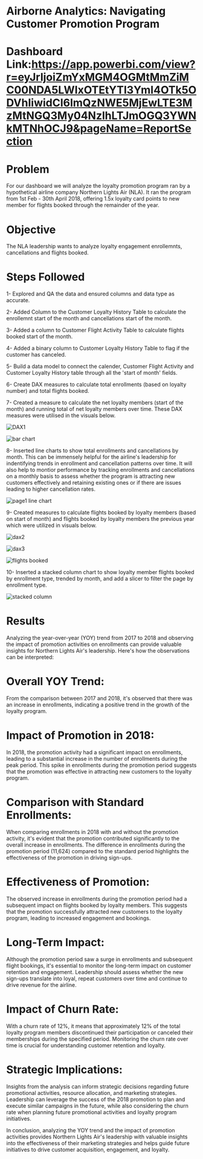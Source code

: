 # Airborne Analytics: Navigating Customer Promotion Program

# Dashboard Link:https://app.powerbi.com/view?r=eyJrIjoiZmYxMGM4OGMtMmZiMC00NDA5LWIxOTEtYTI3YmI4OTk5ODVhIiwidCI6ImQzNWE5MjEwLTE3MzMtNGQ3My04NzlhLTJmOGQ3YWNkMTNhOCJ9&pageName=ReportSection

# Problem

For our dashboard we will analyze the loyalty promotion program ran by a hypothetical airline company Northern Lights Air (NLA). It ran the program from 1st Feb - 30th April 2018, offering 1.5x loyalty card points to new member for flights booked through the remainder of the year.

# Objective

The NLA leadership wants to analyze loyalty engagement enrollemnts, cancellations and flights booked.

# Steps Followed

1- Explored and QA the data and ensured columns and data type as accurate.

2- Added Column to the Customer Loyalty History Table to calculate the enrollemnt start of the month and cancellations start of the month.

3- Added a column to Customer Flight Activity Table to calculate flights booked start of the month.

4- Added a binary column to Customer Loyalty History Table to flag if the customer has canceled.

5- Build a data model to connect the calender, Customer Flight Activity and Customer Loyalty History table through all the 'start of month' fields.

6- Create DAX measures to calculate total enrollments (based on loyalty number) and total flights booked.

7- Created a measure to calculate the net loyalty members (start of the month) and running total of net loyalty members over time. These DAX measures were utilised in the visuals below.

 ![DAX1](https://github.com/bhumikadata/abcd/assets/131578649/efeac708-4ba5-48d2-af26-b1b7737a2a59)

 ![bar chart](https://github.com/bhumikadata/Airline-Loyalty-Program/assets/131578649/2f84e435-1afa-4f82-a3ea-c96b4b117e34)


8- Inserted line charts to show total enrollments and cancellations by month. This can be immensely helpful for the airline's leadership for indentifying trends in enrollment and cancellation patterns over time. 
  It will also help to montior performance by tracking enrollments and cancellations on a monthly basis to assess whether the program is attracting new customers effectively and retaining existing ones or if 
  there are issues leading to higher cancellation rates. 
 
 
 ![page1 line chart](https://github.com/bhumikadata/Airline-Loyalty-Program/assets/131578649/75573487-62f9-4c1d-9c6a-741c370c87fe)


9- Created measures to calculate flights booked by loyalty members (based on start of month) and flights booked by loyalty members the previous year which were utilized in visuals below.

 
 ![dax2](https://github.com/bhumikadata/Airline-Loyalty-Program/assets/131578649/8cfc236a-b375-4b0b-adb3-c5cc632ab557)

 ![dax3](https://github.com/bhumikadata/Airline-Loyalty-Program/assets/131578649/069ad485-dbd1-46a1-89e5-7b174957a3ae)

 ![flights booked](https://github.com/bhumikadata/Airline-Loyalty-Program/assets/131578649/167f5c18-61a0-4a4a-b907-bda18f309776)

10- Inserted a stacked column chart to show loyalty member flights booked by enrollment type, trended by month, and add a slicer to filter the page by enrollment type.

  ![stacked column](https://github.com/bhumikadata/Airline-Loyalty-Program/assets/131578649/d2948cdb-672c-4d1b-a8f8-dd60bef364dd)

  

# Results

Analyzing the year-over-year (YOY) trend from 2017 to 2018 and observing the impact of promotion activities on enrollments can provide valuable insights for Northern Lights Air's leadership. Here's how the observations can be interpreted:

# Overall YOY Trend:

From the comparison between 2017 and 2018, it's observed that there was an increase in enrollments, indicating a positive trend in the growth of the loyalty program.

# Impact of Promotion in 2018:

In 2018, the promotion activity had a significant impact on enrollments, leading to a substantial increase in the number of enrollments during the peak period. This spike in enrollments during the promotion period suggests that the promotion was effective in attracting new customers to the loyalty program.

# Comparison with Standard Enrollments:

When comparing enrollments in 2018 with and without the promotion activity, it's evident that the promotion contributed significantly to the overall increase in enrollments. The difference in enrollments during the promotion period (11,624) compared to the standard period highlights the effectiveness of the promotion in driving sign-ups.

# Effectiveness of Promotion:

The observed increase in enrollments during the promotion period had a subsequent impact on flights booked by loyalty members. This suggests that the promotion successfully attracted new customers to the loyalty program, leading to increased engagement and bookings.

# Long-Term Impact:

Although the promotion period saw a surge in enrollments and subsequent flight bookings, it's essential to monitor the long-term impact on customer retention and engagement. Leadership should assess whether the new sign-ups translate into loyal, repeat customers over time and continue to drive revenue for the airline.

# Impact of Churn Rate:

With a churn rate of 12%, it means that approximately 12% of the total loyalty program members discontinued their participation or canceled their memberships during the specified period. Monitoring the churn rate over time is crucial for understanding customer retention and loyalty.

# Strategic Implications:

Insights from the analysis can inform strategic decisions regarding future promotional activities, resource allocation, and marketing strategies. Leadership can leverage the success of the 2018 promotion to plan and execute similar campaigns in the future, while also considering the churn rate when planning future promotional activities and loyalty program initiatives.

In conclusion, analyzing the YOY trend and the impact of promotion activities provides Northern Lights Air's leadership with valuable insights into the effectiveness of their marketing strategies and helps guide future initiatives to drive customer acquisition, engagement, and loyalty.

